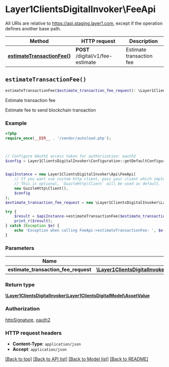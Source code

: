 # Layer1ClientsDigitalInvoker\FeeApi

All URIs are relative to https://api.staging.layer1.com, except if the operation defines another base path.

| Method | HTTP request | Description |
| ------------- | ------------- | ------------- |
| [**estimateTransactionFee()**](FeeApi.md#estimateTransactionFee) | **POST** /digital/v1/fee-estimate | Estimate transaction fee |


## `estimateTransactionFee()`

```php
estimateTransactionFee($estimate_transaction_fee_request): \Layer1ClientsDigitalInvoker\Layer1ClientsDigitalModel\AssetValue
```

Estimate transaction fee

Estimate fee to send blockchain transaction

### Example

```php
<?php
require_once(__DIR__ . '/vendor/autoload.php');



// Configure OAuth2 access token for authorization: oauth2
$config = Layer1ClientsDigitalInvoker\Configuration::getDefaultConfiguration()->setAccessToken('YOUR_ACCESS_TOKEN');


$apiInstance = new Layer1ClientsDigitalInvoker\Api\FeeApi(
    // If you want use custom http client, pass your client which implements `GuzzleHttp\ClientInterface`.
    // This is optional, `GuzzleHttp\Client` will be used as default.
    new GuzzleHttp\Client(),
    $config
);
$estimate_transaction_fee_request = new \Layer1ClientsDigitalInvoker\Layer1ClientsDigitalModel\EstimateTransactionFeeRequest(); // \Layer1ClientsDigitalInvoker\Layer1ClientsDigitalModel\EstimateTransactionFeeRequest

try {
    $result = $apiInstance->estimateTransactionFee($estimate_transaction_fee_request);
    print_r($result);
} catch (Exception $e) {
    echo 'Exception when calling FeeApi->estimateTransactionFee: ', $e->getMessage(), PHP_EOL;
}
```

### Parameters

| Name | Type | Description  | Notes |
| ------------- | ------------- | ------------- | ------------- |
| **estimate_transaction_fee_request** | [**\Layer1ClientsDigitalInvoker\Layer1ClientsDigitalModel\EstimateTransactionFeeRequest**](../Model/EstimateTransactionFeeRequest.md)|  | |

### Return type

[**\Layer1ClientsDigitalInvoker\Layer1ClientsDigitalModel\AssetValue**](../Model/AssetValue.md)

### Authorization

[httpSignature](../../README.md#httpSignature), [oauth2](../../README.md#oauth2)

### HTTP request headers

- **Content-Type**: `application/json`
- **Accept**: `application/json`

[[Back to top]](#) [[Back to API list]](../../README.md#endpoints)
[[Back to Model list]](../../README.md#models)
[[Back to README]](../../README.md)
